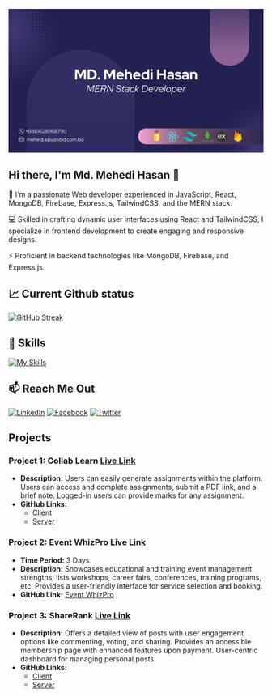 ![The San Juan Mountains are beautiful!](https://raw.githubusercontent.com/mehedihasanepu/mehedihasanepu/main/Purple%20Pink%20Modern%20Programmer%20Online%20Portfolio.png "San Juan Mountains")

## Hi there, I'm Md. Mehedi Hasan 👋

🚀 I'm a passionate Web developer experienced in JavaScript, React, MongoDB, Firebase, Express.js, TailwindCSS, and the MERN stack.

💻 Skilled in crafting dynamic user interfaces using React and TailwindCSS, I specialize in frontend development to create engaging and responsive designs.

⚡️ Proficient in backend technologies like MongoDB, Firebase, and Express.js.

## 📈 Current Github status
[![GitHub Streak](https://github-readme-streak-stats.herokuapp.com?user=mehedihasanepu&theme=iceberg&hide_border=true&border_radius=6)](https://git.io/streak-stats)


## 🚀 Skills
[![My Skills](https://skillicons.dev/icons?i=html,css,js,react,express,mongodb,tailwind,vite,firebase,figma,bootstrap,github,vscode)](https://skillicons.dev)


## 📫 Reach Me Out

[![LinkedIn](https://img.shields.io/badge/LinkedIn-Connect-blue?style=for-the-badge&logo=linkedin)](https://www.linkedin.com/in/md-mehedi-hasan-epu/)
[![Facebook](https://img.shields.io/badge/Facebook-Follow-blue?style=for-the-badge&logo=facebook)](https://www.facebook.com/mehedihasanepu)
[![Twitter](https://img.shields.io/badge/Twitter-Follow-blue?style=for-the-badge&logo=twitter)](https://twitter.com/mhasanepu)

## Projects

### Project 1: Collab Learn [Live Link](https://collab-learn-d959c.web.app)
- **Description:** Users can easily generate assignments within the platform. Users can access and complete assignments, submit a PDF link, and a brief note. Logged-in users can provide marks for any assignment.
- **GitHub Links:**
  - [Client](https://github.com/mehedihasanepu/Collab-Learn-client)
  - [Server](https://github.com/mehedihasanepu/Collab-Learn-server)

### Project 2: Event WhizPro [Live Link](https://collab-learn-d959c.web.app)
- **Time Period:** 3 Days
- **Description:** Showcases educational and training event management strengths, lists workshops, career fairs, conferences, training programs, etc. Provides a user-friendly interface for service selection and booking.
- **GitHub Link:** [Event WhizPro](https://github.com/mehedihasanepu/Event-WhizPro)

### Project 3: ShareRank [Live Link](https://sharerank-f55da.web.app/)
- **Description:** Offers a detailed view of posts with user engagement options like commenting, voting, and sharing. Provides an accessible membership page with enhanced features upon payment. User-centric dashboard for managing personal posts.
- **GitHub Links:**
  - [Client](https://github.com/mehedihasanepu/Collab-Learn-client)
  - [Server](https://github.com/mehedihasanepu/Collab-Learn-server)

